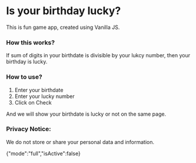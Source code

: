 # Is your birthday lucky?

This is fun game app, created using Vanilla JS.

### How this works?

If sum of digits in your birthdate is divisible by your lukcy number, then your birthday is lucky.

### How to use?

1. Enter your birthdate
2. Enter your lucky number
3. Click on Check

And we will show your birthdate is lucky or not on the same page.

### Privacy Notice:

We do not store or share your personal data and information.

{"mode":"full","isActive":false}
